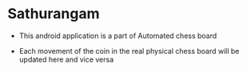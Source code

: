 # Sathurangam

- This android application is a part of Automated chess board 

- Each movement of the coin in the real physical chess board will be updated here and vice versa
